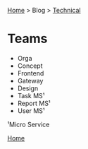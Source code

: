 [Home](../../../README.md) > Blog > [Technical](../blog-technical.md) <!-- Breadcrumb -->

# Teams

* Orga
* Concept
* Frontend
* Gateway
* Design
* Task MS¹
* Report MS¹
* User MS¹




¹Micro Service


[Home](../../../README.md)
